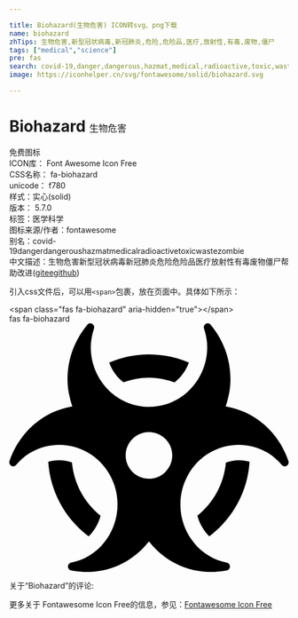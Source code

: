 ```yaml
---

title: Biohazard(生物危害) ICON转svg、png下载
name: biohazard
zhTips: 生物危害,新型冠状病毒,新冠肺炎,危险,危险品,医疗,放射性,有毒,废物,僵尸
tags: ["medical","science"]
pre: fas
search: covid-19,danger,dangerous,hazmat,medical,radioactive,toxic,waste,zombie
image: https://iconhelper.cn/svg/fontawesome/solid/biohazard.svg

---
```


# Biohazard  <small style="font-size: 60%;font-weight: 100">生物危害</small>


<div class="detail-page">
<p>
<span><span class="badge-success badge">免费图标</span> </span>
<br/>
<span>
ICON库：
<span class="badge-secondary badge">Font Awesome Icon Free</span> 
</span>
<br/>
<span>
CSS名称：
<span class="badge-secondary badge">fa-biohazard</span> 
</span>
<br/>
<span>
unicode：
<span class="badge-secondary badge">f780</span> 
<copy-btn content='f780' btn-title=""></copy-btn>
<copy-btn :content='String.fromCodePoint(parseInt("f780", 16))' btn-title="复制U"></copy-btn>
</span><br/><span>样式：<span class="badge-light badge">实心(solid)</span></span>
<br/>
<span>
版本：
<span class="badge-secondary badge">5.7.0</span> 
</span><br/><span>标签：<span class="badge-light badge"><router-link to="/tags/medical.html">医学</router-link></span><span class="badge-light badge"><router-link to="/tags/science.html">科学</router-link></span></span>
<br/>
<span>图标来源/作者：<span class="badge-light badge">fontawesome</span></span> 
<br/>
<span>别名：<span class="badge-light badge">covid-19</span><span class="badge-light badge">danger</span><span class="badge-light badge">dangerous</span><span class="badge-light badge">hazmat</span><span class="badge-light badge">medical</span><span class="badge-light badge">radioactive</span><span class="badge-light badge">toxic</span><span class="badge-light badge">waste</span><span class="badge-light badge">zombie</span></span><br/><span class="zh-detail">中文描述：<span class="badge-primary badge">生物危害</span><span class="badge-primary badge">新型冠状病毒</span><span class="badge-primary badge">新冠肺炎</span><span class="badge-primary badge">危险</span><span class="badge-primary badge">危险品</span><span class="badge-primary badge">医疗</span><span class="badge-primary badge">放射性</span><span class="badge-primary badge">有毒</span><span class="badge-primary badge">废物</span><span class="badge-primary badge">僵尸</span><span class="help-link"><span>帮助改进</span>(<a href="https://gitee.com/liuwave/icon-helper/edit/master/json/fontawesome/solid/biohazard.json" target="_blank" rel="noopener noreferrer">gitee</a><a href="https://github.com/liuwave/icon-helper/edit/master/json/fontawesome/solid/biohazard.json" target="_blank" rel="noopener noreferrer">github</a></span>)</span><br/>
</p>
</div>
<div class="alert alert-dark">
  <i class="fas fa-biohazard fa-xs"></i>
  <i class="fas fa-biohazard fa-sm"></i>
  <i class="fas fa-biohazard fa-lg"></i>
  <i class="fas fa-biohazard fa-2x"></i>
  <i class="fas fa-biohazard fa-3x"></i>
  <i class="fas fa-biohazard fa-5x"></i>
  <i class="fas fa-biohazard fa-7x"></i>
</div>
<div>
  <p>引入css文件后，可以用<code>&lt;span&gt;</code>包裹，放在页面中。具体如下所示：    
  </p>
  <div class="alert alert-primary" style="font-size: 14px">
    &lt;span class="fas fa-biohazard" aria-hidden="true"&gt;&lt;/span&gt;
    <copy-btn content='<span class="fas fa-biohazard" aria-hidden="true"></span>'></copy-btn>
  </div>
  <div class="alert alert-secondary">
    <i class="fas fa-biohazard"
    style="font-size: 24px"
    aria-hidden="true"></i> fas fa-biohazard
    <copy-btn content="fas fa-biohazard" btn-title="复制图标名称"></copy-btn>
  </div>
</div>
<div id="svg" class="svg-wrap">
<svg xmlns="http://www.w3.org/2000/svg" viewBox="0 0 576 512"><path d="M287.9 112c18.6 0 36.2 3.8 52.8 9.6 13.3-10.3 23.6-24.3 29.5-40.7-25.2-10.9-53-17-82.2-17-29.1 0-56.9 6-82.1 16.9 5.9 16.4 16.2 30.4 29.5 40.7 16.5-5.7 34-9.5 52.5-9.5zM163.6 438.7c12-11.8 20.4-26.4 24.5-42.4-32.9-26.4-54.8-65.3-58.9-109.6-8.5-2.8-17.2-4.6-26.4-4.6-7.6 0-15.2 1-22.5 3.1 4.1 62.8 35.8 118 83.3 153.5zm224.2-42.6c4.1 16 12.5 30.7 24.5 42.5 47.4-35.5 79.1-90.7 83-153.5-7.2-2-14.7-3-22.2-3-9.2 0-18 1.9-26.6 4.7-4.1 44.2-26 82.9-58.7 109.3zm113.5-205c-17.6-10.4-36.3-16.6-55.3-19.9 6-17.7 10-36.4 10-56.2 0-41-14.5-80.8-41-112.2-2.5-3-6.6-3.7-10-1.8-3.3 1.9-4.8 6-3.6 9.7 4.5 13.8 6.6 26.3 6.6 38.5 0 67.8-53.8 122.9-120 122.9S168 117 168 49.2c0-12.1 2.2-24.7 6.6-38.5 1.2-3.7-.3-7.8-3.6-9.7-3.4-1.9-7.5-1.2-10 1.8C134.6 34.2 120 74 120 115c0 19.8 3.9 38.5 10 56.2-18.9 3.3-37.7 9.5-55.3 19.9-34.6 20.5-61 53.3-74.3 92.4-1.3 3.7.2 7.7 3.5 9.8 3.3 2 7.5 1.3 10-1.6 9.4-10.8 19-19.1 29.2-25.1 57.3-33.9 130.8-13.7 163.9 45 33.1 58.7 13.4 134-43.9 167.9-10.2 6.1-22 10.4-35.8 13.4-3.7.8-6.4 4.2-6.4 8.1.1 4 2.7 7.3 6.5 8 39.7 7.8 80.6.8 115.2-19.7 18-10.6 32.9-24.5 45.3-40.1 12.4 15.6 27.3 29.5 45.3 40.1 34.6 20.5 75.5 27.5 115.2 19.7 3.8-.7 6.4-4 6.5-8 0-3.9-2.6-7.3-6.4-8.1-13.9-2.9-25.6-7.3-35.8-13.4-57.3-33.9-77-109.2-43.9-167.9s106.6-78.9 163.9-45c10.2 6.1 19.8 14.3 29.2 25.1 2.5 2.9 6.7 3.6 10 1.6s4.8-6.1 3.5-9.8c-13.1-39.1-39.5-72-74.1-92.4zm-213.4 129c-26.5 0-48-21.5-48-48s21.5-48 48-48 48 21.5 48 48-21.5 48-48 48z"/></svg>
</div>
<detail full-name='fa-biohazard'></detail>
<div>
<p>关于“Biohazard”的评论:</p>
</div>
<Vssue title="关于“Biohazard”的评论" ></Vssue>    
<div><p>更多关于  Fontawesome Icon Free的信息，参见：<a target="_blank" href="https://iconhelper.cn/fontawesome.html">Fontawesome Icon Free</a>
</p></div>
